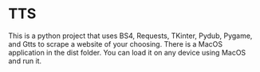 # TTS
This is a python project that uses BS4, Requests, TKinter, Pydub, Pygame, and Gtts to scrape a website of your choosing. There is a MacOS application in the dist folder. You can load it on any device using MacOS and run it.
